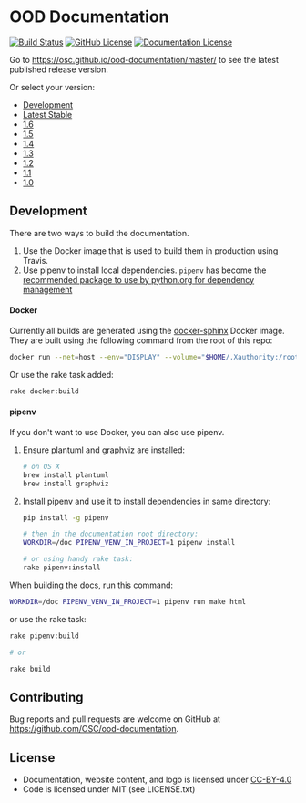# OOD Documentation

[![Build Status](https://travis-ci.org/OSC/ood-documentation.svg?branch=develop)](https://travis-ci.org/OSC/ood-documentation)
[![GitHub License](https://img.shields.io/badge/license-MIT-green.svg)](https://opensource.org/licenses/MIT)
[![Documentation License](https://img.shields.io/badge/license-CC%20BY%204.0-lightgrey.svg)](https://creativecommons.org/licenses/by/4.0)

Go to https://osc.github.io/ood-documentation/master/ to see the latest published release version.

Or select your version:

- [Development](https://osc.github.io/ood-documentation/develop/)
- [Latest Stable](https://osc.github.io/ood-documentation/master/)
- [1.6](https://osc.github.io/ood-documentation/release-1.6/)
- [1.5](https://osc.github.io/ood-documentation/release-1.5/)
- [1.4](https://osc.github.io/ood-documentation/release-1.4/)
- [1.3](https://osc.github.io/ood-documentation/release-1.3/)
- [1.2](https://osc.github.io/ood-documentation/release-1.2/)
- [1.1](https://osc.github.io/ood-documentation/release-1.1/)
- [1.0](https://osc.github.io/ood-documentation/release-1.0/)

## Development

There are two ways to build the documentation.

1. Use the Docker image that is used to build them in production using Travis.
2. Use pipenv to install local dependencies. `pipenv` has become the [recommended
   package to use by python.org for dependency
   management](https://packaging.python.org/tutorials/managing-dependencies/)

#### Docker

Currently all builds are generated using the
[docker-sphinx](https://github.com/OSC/docker-sphinx/) Docker image. They are
built using the following command from the root of this repo:

```bash
docker run --net=host --env="DISPLAY" --volume="$HOME/.Xauthority:/root/.Xauthority:rw" --rm -i -t -v "${PWD}:/doc" -u "$(id -u):$(id -g)" ohiosupercomputer/docker-sphinx make html
```

Or use the rake task added:

```bash
rake docker:build
```

#### pipenv

If you don't want to use Docker, you can also use pipenv.

1. Ensure plantuml and graphviz are installed:

    ```bash
    # on OS X
    brew install plantuml
    brew install graphviz
    ```

2. Install pipenv and use it to install dependencies in same directory:

    ```bash
    pip install -g pipenv

    # then in the documentation root directory:
    WORKDIR=/doc PIPENV_VENV_IN_PROJECT=1 pipenv install

    # or using handy rake task:
    rake pipenv:install
    ```

When building the docs, run this command:

```bash
WORKDIR=/doc PIPENV_VENV_IN_PROJECT=1 pipenv run make html
```

or use the rake task:

```bash
rake pipenv:build

# or

rake build
```

## Contributing

Bug reports and pull requests are welcome on GitHub at
https://github.com/OSC/ood-documentation.

## License

* Documentation, website content, and logo is licensed under
  [CC-BY-4.0](https://creativecommons.org/licenses/by/4.0/)
* Code is licensed under MIT (see LICENSE.txt)
